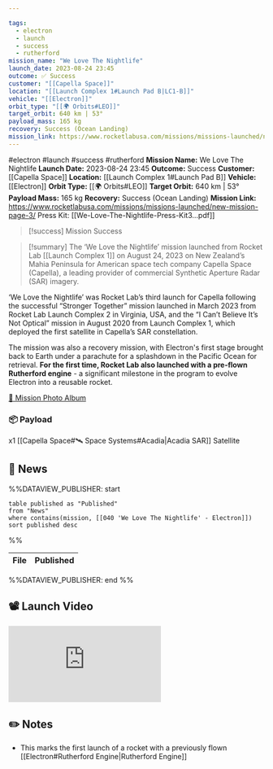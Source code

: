 ```yaml
---

tags:
  - electron
  - launch
  - success
  - rutherford
mission_name: "We Love The Nightlife"
launch_date: 2023-08-24 23:45
outcome: ✅ Success
customer: "[[Capella Space]]"
location: "[[Launch Complex 1#Launch Pad B|LC1-B]]"
vehicle: "[[Electron]]"
orbit_type: "[[🌍 Orbits#LEO]]"
target_orbit: 640 km | 53°
payload_mass: 165 kg
recovery: Success (Ocean Landing)
mission_link: https://www.rocketlabusa.com/missions/missions-launched/new-mission-page-3/
---
```


#electron #launch #success #rutherford
**Mission Name:** We Love The Nightlife
**Launch Date:** 2023-08-24 23:45
**Outcome:** Success
**Customer:** [[Capella Space]]
**Location:** [[Launch Complex 1#Launch Pad B]]
**Vehicle:** [[Electron]]
**Orbit Type:** [[🌍 Orbits#LEO]]
**Target Orbit:** 640 km | 53°
**Payload Mass:** 165 kg
**Recovery:** Success (Ocean Landing)
**Mission Link:** https://www.rocketlabusa.com/missions/missions-launched/new-mission-page-3/
Press Kit: [[We-Love-The-Nightlife-Press-Kit3...pdf]]

>[!success] Mission Success

>[!summary]
The ‘We Love the Nightlife’ mission launched from Rocket Lab [[Launch Complex 1]] on August 24, 2023 on New Zealand’s Mahia Peninsula for American space tech company Capella Space (Capella), a leading provider of commercial Synthetic Aperture Radar (SAR) imagery.
>
‘We Love the Nightlife’ was Rocket Lab’s third launch for Capella following the successful “Stronger Together” mission launched in March 2023 from Rocket Lab Launch Complex 2 in Virginia, USA, and the “I Can’t Believe It’s Not Optical” mission in August 2020 from Launch Complex 1, which deployed the first satellite in Capella’s SAR constellation.
>
The mission was also a recovery mission, with Electron's first stage brought back to Earth under a parachute for a splashdown in the Pacific Ocean for retrieval. **For the first time, Rocket Lab also launched with a pre-flown Rutherford engine** - a significant milestone in the program to evolve Electron into a reusable rocket.
>
[📸 Mission Photo Album](https://www.flickr.com/photos/rocketlab/albums/72177720309925613/)
### 📦 Payload

x1 [[Capella Space#🛰️ Space Systems#Acadia|Acadia SAR]] Satellite

## 📰 News
%%DATAVIEW_PUBLISHER: start
```
table published as "Published"
from "News"
where contains(mission, [[040 'We Love The Nightlife' - Electron]])
sort published desc
```
%%

| File | Published |
| ---- | --------- |

%%DATAVIEW_PUBLISHER: end %%

## 📽️ Launch Video

<div class="responsive-video">
<iframe src="https://www.youtube.com/embed/-k2RZO9ghnc" title="Rocket Lab&#39;s Electron - We Love The Nightlife Mission" frameborder="0" allow="accelerometer; autoplay; clipboard-write; encrypted-media; gyroscope; picture-in-picture; web-share" referrerpolicy="strict-origin-when-cross-origin" allowfullscreen></iframe>     
</div>

## ✏️ Notes

- This marks the first launch of a rocket with a previously flown [[Electron#Rutherford Engine|Rutherford Engine]] 

